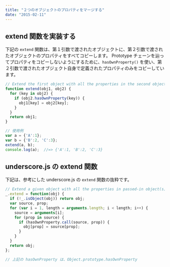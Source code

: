 ```yaml
---
title: "２つのオブジェクトのプロパティをマージする"
date: "2015-02-11"
---
```


extend 関数を実装する
----

下記の `extend` 関数は、第１引数で渡されたオブジェクトに、第２引数で渡されたオブジェクトのプロパティをすべてコピーします。
Prototype チェーンを辿ってプロパティをコピーしないようにするために、`hasOwnProperty()` を使い、第２引数で渡されたオブジェクト自身で定義されたプロパティのみをコピーしています。

```javascript
// Extend the first object with all the properties in the second object.
function extend(obj1, obj2) {
  for (key in obj2) {
    if (obj2.hasOwnProperty(key)) {
      obj1[key] = obj2[key];
    }
  }
  return obj1;
}

// 使用例
var a = {'A':1};
var b = {'B':2, 'C':3};
extend(a, b);
console.log(a);  //=> {'A':1, 'B':2, 'C':3}
```


underscore.js の extend 関数
----

下記は、参考にした underscore.js の `extend` 関数の抜粋です。

```javascript
// Extend a given object with all the properties in passed-in object(s).
_.extend = function(obj) {
  if (!_.isObject(obj)) return obj;
  var source, prop;
  for (var i = 1, length = arguments.length; i < length; i++) {
    source = arguments[i];
    for (prop in source) {
      if (hasOwnProperty.call(source, prop)) {
        obj[prop] = source[prop];
      }
    }
  }
  return obj;
};

// 上記の hasOwnProperty は、Object.prototype.hasOwnProperty
```

